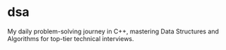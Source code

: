 # dsa
My daily problem-solving journey in C++, mastering Data Structures and Algorithms for top-tier technical interviews.
